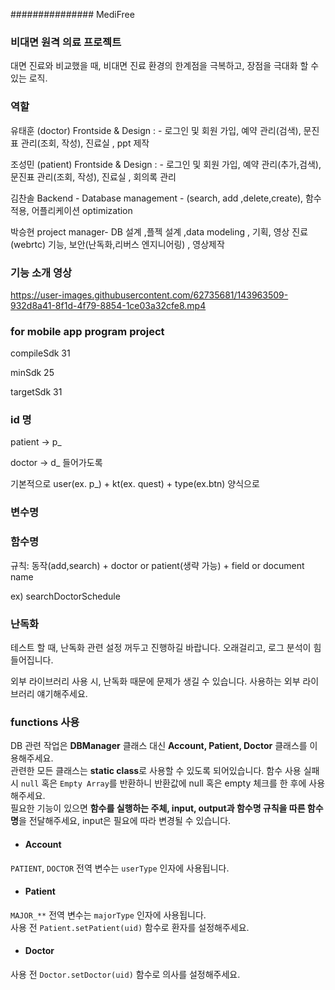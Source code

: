 ############### MediFree

### 비대면 원격 의료 프로젝트 

대면 진료와 비교했을 때, 비대면 진료 환경의 한계점을 극복하고, 장점을 극대화 할 수 있는 로직.

### 역할 
유태훈 (doctor) Frontside & Design : - 로그인 및 회원 가입, 예약 관리(검색), 문진표 관리(조회, 작성), 진료실 , ppt 제작

조성민 (patient) Frontside & Design : - 로그인 및 회원 가입, 예약 관리(추가,검색), 문진표 관리(조회, 작성), 진료실 , 회의록 관리

김찬솔 Backend - Database management - (search, add ,delete,create), 함수 적용, 어플리케이션 optimization

박승현 project manager- DB 설계 ,플젝 설계 ,data modeling , 기획, 영상 진료(webrtc) 기능, 보안(난독화,리버스 엔지니어링) , 영상제작

### 기능 소개 영상
 
https://user-images.githubusercontent.com/62735681/143963509-932d8a41-8f1d-4f79-8854-1ce03a32cfe8.mp4





### for mobile app program project

compileSdk 31

minSdk 25

targetSdk 31


### id 명

patient -> p_ 

doctor -> d_ 들어가도록

기본적으로 user(ex. p_) + kt(ex. quest) + type(ex.btn) 양식으로



### 변수명


### 함수명
규칙: 동작(add,search) + doctor or patient(생략 가능) + field or document name 

 ex) searchDoctorSchedule
 
 
 ### 난독화
 테스트 할 때, 난독화 관련 설정 꺼두고 진행하길 바랍니다. 오래걸리고, 로그 분석이 힘들어집니다.
 
 외부 라이브러리 사용 시, 난독화 때문에 문제가 생길 수 있습니다. 사용하는 외부 라이브러리 얘기해주세요.
 

### functions 사용  
DB 관련 작업은 **DBManager** 클래스 대신 **Account, Patient, Doctor** 클래스를 이용해주세요.  
관련한 모든 클래스는 **static class**로 사용할 수 있도록 되어있습니다.
함수 사용 실패 시 `null` 혹은 `Empty Array`를 반환하니 반환값에 null 혹은 empty 체크를 한 후에 사용해주세요.  
필요한 기능이 있으면 **함수를 실행하는 주체, input, output과 함수명 규칙을 따른 함수명**을 전달해주세요, input은 필요에 따라 변경될 수 있습니다.  

* #### Account  
`PATIENT`, `DOCTOR` 전역 변수는 `userType` 인자에 사용됩니다.  

* #### Patient  
`MAJOR_**` 전역 변수는 `majorType` 인자에 사용됩니다.  
사용 전 `Patient.setPatient(uid)` 함수로 환자를 설정해주세요.  

* #### Doctor  
사용 전 `Doctor.setDoctor(uid)` 함수로 의사를 설정해주세요.  



